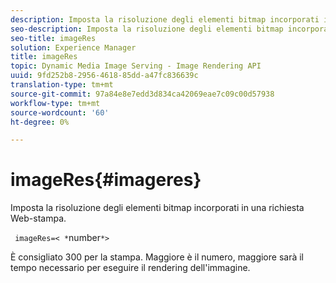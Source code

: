 ```yaml
---
description: Imposta la risoluzione degli elementi bitmap incorporati in una richiesta Web-stampa.
seo-description: Imposta la risoluzione degli elementi bitmap incorporati in una richiesta Web-stampa.
seo-title: imageRes
solution: Experience Manager
title: imageRes
topic: Dynamic Media Image Serving - Image Rendering API
uuid: 9fd252b8-2956-4618-85dd-a47fc836639c
translation-type: tm+mt
source-git-commit: 97a84e8e7edd3d834ca42069eae7c09c00d57938
workflow-type: tm+mt
source-wordcount: '60'
ht-degree: 0%

---
```



# imageRes{#imageres}

Imposta la risoluzione degli elementi bitmap incorporati in una richiesta Web-stampa.

` imageRes=< *`number`*>`

È consigliato 300 per la stampa. Maggiore è il numero, maggiore sarà il tempo necessario per eseguire il rendering dell&#39;immagine.
